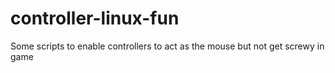 # controller-linux-fun
Some scripts to enable controllers to act as the mouse but not get screwy in game

